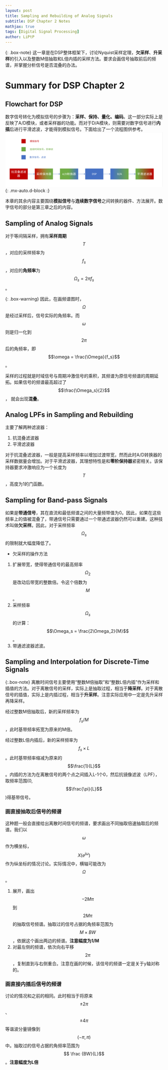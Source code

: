 ```yaml
---
layout: post
title: Sampling and Rebuilding of Analog Signals
subtitle: DSP Chapter 2 Notes
mathjax: true
tags: [Digital Signal Processing]
author: LiPtP
---
```


{: .box-note}
这一章是在DSP整体框架下，讨论Nyquist采样定理，**欠采样**、**升采样**的引入以及整数M倍抽取和L倍内插的采样方法。要求会画信号抽取前后的频谱，并掌握分析信号是否混叠的办法。
# Summary for DSP Chapter 2
## Flowchart for DSP
数字信号转化为模拟信号的步骤为：**采样、保持、量化、编码**。这一部分实际上是反映了A/D模块，或者采样器的功能。而对于D/A模块，则需要对数字信号进行**内插**后进行平滑滤波，才能得到模拟信号。下面给出了一个流程图供参考。
<br/>
    ![DSP flowchart](/assets/img/DSP/dsp_flow.png){: .mx-auto.d-block :}
    <br/>

本章的其余内容主要围绕**模拟信号**与**连续数字信号**之间转换的器件、方法展开。数字信号的部分是第三章之后的内容。
## Sampling of Analog Signals

对于等间隔采样，拥有**采样周期** $$T$$，对应的采样频率为$$f_s$$，对应的**角频率**为$$\Omega_s = 2\pi f_s$$。

{: .box-warning}
因此，在画频谱图时，$$\Omega$$是经过采样后，信号实际的角频率。而$$\omega$$则是归一化到$$2\pi$$后的角频率，即$$\omega = \frac{\Omega}{f_s}$$。

采样的过程就是时域信号与周期冲激信号的乘积，其频谱为原信号频谱的周期延拓。如果信号的频谱最高超过了$$\frac{\Omega_s}{2}$$， 就会出现**混叠**。
## Analog LPFs in Sampling and Rebuilding
主要了解两种滤波器：
1. 抗混叠滤波器
2. 平滑滤波器

对于抗混叠滤波器，一般是提高采样频率以增加过渡带宽，然而此时A/D转换器的采样数据量会增加。对于平滑滤波器，其理想特性是和**零阶保持器**紧密相关。该保持器要求冲激响应为一个长度为$$T$$，高度为1的门函数。
## Sampling for Band-pass Signals
如果是**带通信号**，其在直流和最低频谱之间的大量频带值为0。因此，如果在这些频率上的值被混叠了，带通信号只需要通过一个带通滤波器仍然可以重建。这种技术叫做**欠采样**。因此，对于采样频率$$\Omega_s$$的限制就大幅度降低了。

- 欠采样的操作方法
1. 扩展带宽，使得带通信号的最高频率$$\Omega_2$$是改动后带宽的整数倍。令这个倍数为$$M$$。
2. 采样频率$$\Omega_s$$的计算：$$\Omega_s = \frac{2\Omega_2}{M}$$。
3. 带通滤波器滤波。

## Sampling and Interpolation for Discrete-Time Signals

{:.box-note}
离散时间信号主要使用“整数M倍抽取”和“整数L倍内插”作为采样和插值的方法。对于离散信号的采样，实际上是抽取过程，相当于**降采样**。对于离散信号的插值，实际上是内插过程，相当于**升采样**。注意实际应用中一定是先升采样再降采样。

经过整数M倍抽取后，新的采样频率为$$f_s/M$$，此时基带频率拓宽为原来的M倍。

经过整数L倍内插后，新的采样频率为$$f_s\times L$$。此时基带频率缩减为原来的$$\frac{1}{L}$$。内插的方法为在离散信号的两个点之间插入L-1个0，然后抗镜像滤波（LPF），取频率范围(0,$$\frac{\pi}{L}$$)得基带信号。
### 画直接抽取后信号的频谱
这种题一般会直接给出离散时间信号的频谱，要求画出不同抽取倍速抽取后的频谱。我们以$$\omega$$作为横坐标，$$X(e^{j\omega})$$作为纵坐标的情况讨论。实际情况中，横轴可能改为$$\Omega$$。

1. 展开，画出$$-2M\pi$$到$$2M\pi$$的抽取信号频谱。抽取过的信号占据的角频率范围为$$M \times BW$$，依据这个画出两边的频谱。**注意幅度为1/M**
2. 对最左侧的频谱，依次向右平移$$2\pi$$，复制直到与右侧重合。注意在画的时候，该信号的频谱一定是关于y轴对称的。
### 画直接内插后信号的频谱
讨论的情况和之前的相同。此时相当于将原来$$±2\pi$$、$$±4\pi$$等谐波分量镜像到$$(-\pi,\pi)$$中。抽取过的信号占据的角频率范围为$$ \frac {BW}{L}$$。**注意幅度为L倍**

